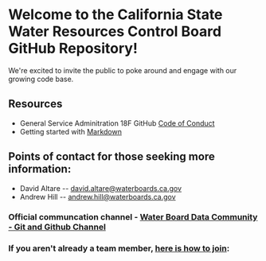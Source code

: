 # Welcome to the California State Water Resources Control Board GitHub Repository!

We're excited to invite the public to poke around and engage with our growing code base.

## Resources
* General Service Adminitration 18F GitHub [Code of Conduct](https://github.com/18F/code-of-conduct)
* Getting started with [Markdown](https://docs.github.com/github/writing-on-github/getting-started-with-writing-and-formatting-on-github/basic-writing-and-formatting-syntax)

## Points of contact for those seeking more information:
* David Altare -- david.altare@waterboards.ca.gov
* Andrew Hill --  andrew.hill@waterboards.ca.gov

### Official communcation channel - [Water Board Data Community - Git and Github Channel](https://teams.microsoft.com/l/channel/19%3a240517a494aa4a719ee35938502f1349%40thread.skype/Git%2520and%2520GitHub?groupId=40b6b247-7217-4a6b-91fe-17b9ae0f4c6b&tenantId=fe186a25-7d49-41e6-9941-05d2281d36c1)
### If you aren't already a team member, [here is how to join](https://www.waterboards.ca.gov/resources/oima/cowi/data_communities.html):


<!--

**Some things we will want to build out**

🙋‍♀️ A short introduction - what is your organization all about?
🌈 Contribution guidelines - how can the community get involved?
👩‍💻 Useful resources - where can the community find your docs? Is there anything else the community should know?
🍿 Fun facts - what does your team eat for breakfast?
🧙 Remember, you can do mighty things with the power of [Markdown](https://docs.github.com/github/writing-on-github/getting-started-with-writing-and-formatting-on-github/basic-writing-and-formatting-syntax)
-->
